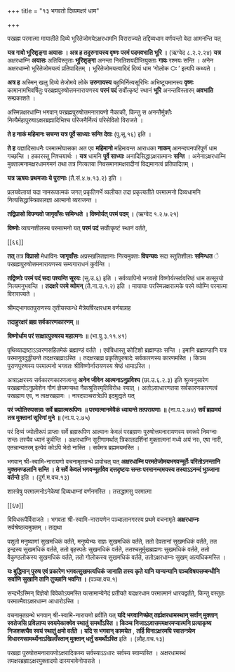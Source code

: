 +++
title = "१३ भगवतो दिव्यमक्षरं धाम"

+++

परब्रह्म परमात्मा मायातीते दिव्ये भूरितेजोमयेऽक्षरधामनि विराराज्यते तद्दिव्यधाम वर्णयन्तो वेदा आमनन्ति यत्

**यत्र गावो भूरिशृङ्गा अयासः । अत्र ह तदुरुगायस्य वृष्णः परमं पदमवभाति भूरि ।** (ऋग्वेद ८.२.२.२४) **यत्र** अक्षरधाम्नि **अयासः** अतिविस्तृताः **भूरिशृङ्गा** अनन्ता निरतिशयदीप्तियुक्ताः **गावः** रश्मयः सन्ति । अनेन अक्षरधाम्नो भूरितेजोमयत्वं प्रतिपादितम् । भूरितेजोमयत्वादिदं दिव्यं धाम ‘गोलोक **ः** ’  इत्यपि कथ्यते ।

**अत्र ह** अस्मिन् खलु दिव्ये तेजोमये लोके **उरुगायस्य** बहुभिर्नित्यसूरिभिः अभिष्टूयमानस्य **वृष्णः** कामानामभिवर्षितुः परब्रह्मपुरुषोत्तमनारायणस्य **परमं पदं** सर्वोत्कृष्टं स्थानं **भूरि** अनन्तविस्तारम् **अवभाति** सम्प्रकाशते ।

अस्मिन्नक्षरधाम्नि भगवान् परब्रह्मपुरुषोत्तमनारायणो नैकाकी, किन्तु स अनन्तैर्मुक्तैः नित्यैर्महापुरुषाऽक्षरब्रह्मादिभिश्च परिजनैर्नित्यं परिसेवितो विराजते ।

**ते ह नाकं महिमानः सचन्त यत्र पूर्वे साध्याः सन्ति देवाः** (पु.सू.१६) इति ।

**ते ह** यज्ञादिसाधनैः परमात्मोपासका अत एव **महिमानो** महिमावन्त आराधका **नाकम्** आनन्दघनपरिपूर्णं धाम गच्छन्ति । हकारस्तु निश्चयार्थः । **यत्र** धामनि **पूर्वे साध्याः** अनादिसिद्धाऽक्षरात्मानः **सन्ति** ।  अनेनाऽक्षरधाम्नि मुक्तात्मनामक्षरधामगमनं तथा तत्र नित्यतया निवसमानामक्षरादीनां विद्यमानत्वं प्रतिपादितम् ।

**यत्र ऋषयः प्रथमजाः ये पुराणाः** (तै.सं.४.७.१३.२) इति ।

प्रलयवेलायां यदा नामरूपात्मकं जगत् प्रकृतिगर्भे व्यलीयत तदा प्रकृत्यतीते परमात्मनो दिव्यधामनि नित्यसिद्धास्त्रिकालज्ञा आत्मानो व्यराजन्त ।

**तद्विप्रासो विपन्यवो जागृवाँसः समिन्धते । विष्णोर्यत् परमं पदम् ।** (ऋग्वेद १.२.७.२१)

**विष्णोः** व्यापनशीलस्य परमात्मनो यत् **परमं पदं** सर्वोत्कृष्टं स्थानं वर्तते,



[[६६]]

**तत्** तत्र **विप्रासो** मेधाविनः **जागृवाँसः** अप्रस्खलितज्ञानाः नित्यमुक्ताः **विपन्यवः** सदा स्तुतिशीलाः **समिन्धत** े  परब्रह्मपुरुषोत्तमनारायणस्य सम्यगाराधनं कुर्वन्ति ।

**तद्विष्णोः परमं पदं सदा पश्यन्ति सूरयः** (सु.उ.६) इति । सर्वव्यापिनो भगवतो विष्णोर्यत्सर्ववरिष्ठं धाम तत्सूरयो नित्यमनुभवन्ति । **तदक्षरे परमे व्योमन्** (तै.ना.उ.१.२) इति । मायायाः परस्मिन्नक्षरात्मके परमे व्योम्नि परमात्मा विराराज्यते ।

श्रीमद्भागवतपुराणस्य तृतीयस्कन्धे मैत्रेयर्षिरक्षरधाम वर्णयन्नाह

**तदाहुरक्षरं ब्रह्म सर्वकारणकारणम् ॥** 

**विष्णोर्धाम परं साक्षात्पुरुषस्य महात्मनः ॥** (भा.पु.३.११.४१)

पृथिव्याद्यष्टाऽऽवरणसहितमेकं ब्रह्माण्डं वर्तते । एवंविधास्तु कोटिशो ब्रह्माण्डाः सन्ति । इमानि ब्रह्माण्डानि यत्र परमाणुवदुड्डीयन्ते तदक्षरब्रह्माऽस्ति । तदक्षरब्रह्म प्रकृतिपुरुषादेः सर्वकारणस्य कारणमस्ति । किञ्च पुराणपुरुषस्य परमात्मनो भगवतः श्रीविष्णोर्नारायणस्य श्रेष्ठं धामाऽस्ति ।

अत्राऽक्षरस्य सर्वकारणकारणत्वन्तु **अनेन जीवेन आत्मनाऽनुप्रविश्य** (छा.उ.६.२.३) इति श्रुत्यनुसारेण परब्रह्मणोऽनुप्रवेशेन गौणं ज्ञेयमन्यथा नैकश्रुतिस्मृतिविरोधः स्यात् । अतोऽसाधारणतया सर्वकारणकारणत्वं परब्रह्मण एव, न त्वक्षरब्रह्मणः । नारदपञ्चरात्रेऽपि इदमुद्यते यत्

**परं ज्योतिरुपसन्नाः सर्वे ब्रह्मात्मरूपिणः ॥  परमात्मानमेवैकं ध्यायन्ते तत्परायणाः ॥** (ना.प.२.७४) **सर्वं ब्रह्ममयं तत्र मुक्तानां सूरिणां मुने ॥** (ना.प.२.७५)

परं दिव्यं ज्योतीरूपं प्राप्ताः सर्वे ब्रह्मरूपिण आत्मानः केवलं परब्रह्मणः पुरुषोत्तमनारायणस्य स्वरूपे निमग्नाः सन्तः तस्यैव ध्यानं कुर्वन्ति । अक्षरधाम्नि सूरीणामर्थात् त्रिकालदर्शिनां मुक्तात्मनां मध्ये अयं नरः, एषा नारी, एतन्नान्यतरम् इत्येवं कोऽपि भेदो नास्ति । सर्वमत्र ब्रह्ममयमस्ति ।

भगवान् श्री-स्वामि-नारायणो वचनामृतग्रन्थे प्रावोचत् यत् **अक्षरधाम्नि परमतेजोमयभगवन्मूर्तेः परितोऽनन्तानि मुक्तमण्डलानि सन्ति । ते सर्वे केवलं भगवन्मूर्तावेव दत्तदृष्टयः सन्तः परमानन्दमयस्य तस्याऽऽनन्दं भुञ्जाना वर्तन्ते** इति । (दुर्ग.म.वच.१३)

शास्त्रेषु परमात्मनोऽनेकेषां दिव्यधाम्नां वर्णनमस्ति । तत्तद्धामसु परमात्मा

[[६७]]

विविधरूपैर्विराजते । भगवता श्री-स्वामि-नारायणेन पञ्चालानगरस्य प्रथमे वचनामृते **अक्षरधाम्नः** सर्वश्रेष्ठत्वमुक्तम् । तद्यथा

पशुतो मनुष्याणां सुखमधिकं वर्तते, मनुष्येभ्यः राज्ञः सुखमधिकं वर्तते, ततो देवतानां सुखमधिकं वर्तते, तत इन्द्रस्य सुखमधिकं वर्तते, ततो बृहस्पतेः सुखमधिकं वर्तते, ततश्चतुर्मुखब्रह्मणः सुखमधिकं वर्तते, ततो वैकुण्ठलोकस्य सुखमधिकं वर्तते, ततो गोलोकस्य सुखमधिकं वर्तते, ततोऽक्षरधाम्नः सुखम् अत्यधिकमस्ति ।

**यः बुद्धिमान् पुरुष एवं प्रकारेण भगवत्सुखमत्यधिकं जानाति तस्य कृते यानि यान्यन्यानि पञ्चविषयसम्बन्धीनि सर्वाणि सुखानि तानि तुच्छानि भवन्ति ।** (पञ्चा.वच.१)

सन्दर्भेऽस्मिन् विज्ञेयो विवेकोऽयमस्ति यत्सामान्येनेदं प्रतीयते यदक्षरधाम परमात्मानं धारयद्वर्तते, किन्तु वस्तुतः परमात्मैवाऽक्षरधाम्न आधारोऽस्ति ।

वचनामृतग्रन्थे भगवान् श्री-स्वामि-नारायणो ब्रवीति यत् **यदि भगवानिच्छेत् तर्ह्यक्षरधामस्थान् सर्वान् मुक्तान् स्वतेजसि प्रविलाप्य स्वयमेकाक्येव स्थातुं समर्थोऽस्ति । किञ्च निजाऽऽवासममक्षरमप्यात्मनि प्रत्याकृष्य निजशक्त्यैव स्वयं स्थातुं क्षमो वर्तते । यदि स भगवान् कामयेत** ,  **तर्हि विनाऽक्षरमपि स्वातन्त्र्येण विधारणसामर्थ्येनाऽखिलाँस्तान् मुक्तान् धर्तुं समर्थोऽस्ति** इति । (लौह.वच.१३)

परब्रह्म पुरुषोत्तमनारायणोऽक्षरादिकस्य सर्वस्याऽऽधारः सर्वस्य स्वाम्यस्ति । अक्षरधामस्थं तमक्षरब्रह्माऽक्षरमुक्तादयो दास्यभावेनोपासते ।
